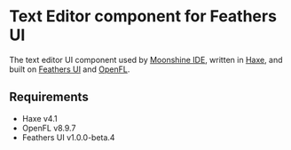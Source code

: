 # Text Editor component for Feathers UI

The text editor UI component used by [Moonshine IDE](https://moonshine-ide.com/), written in [Haxe](https://haxe.org/), and built on [Feathers UI](https://feathersui.com/) and [OpenFL](https://openfl.org/).

## Requirements

- Haxe v4.1
- OpenFL v8.9.7
- Feathers UI v1.0.0-beta.4
